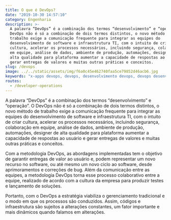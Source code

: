 ```yaml
---
title: O que é DevOps?
date: "2019-10-30 14:57:10"
category: Engenharia
description: >-
  A palavra “DevOps” é a combinação dos termos “desenvolvimento” e “operação”. O
  DevOps não é só a combinação de dois termos distintos, o novo método de
  trabalho exige a comunicação frequente para integrar as equipes do
  desenvolvimento de software e infraestrutura TI, com o intuito de criar
  cultura, acelerar os processos necessários, incluindo segurança, colaboração
  em equipe, análise de dados, ambiente de produção, automações, designer de
  alta qualidade para plataforma aumentar a capacidade de respostas ao usuário e
  gerar entregas de valores e muitas outras práticas e conceitos.
slug: /devops
image: ../../static/assets/img/f6a0c45e462740faa5ce79852d46acb6.jpg
keywords: "x-apps devops, devops, desenvolvimento devops, devops desenvolvimento de app"
routes:
  - /developer-operations
---
```

A palavra “DevOps” é a combinação dos termos “desenvolvimento” e “operação”. O DevOps não é só a combinação de dois termos distintos, o novo método de trabalho exige a comunicação frequente para integrar as equipes do desenvolvimento de software e infraestrutura TI, com o intuito de criar cultura, acelerar os processos necessários, incluindo segurança, colaboração em equipe, análise de dados, ambiente de produção, automações, designer de alta qualidade para plataforma aumentar a capacidade de respostas ao usuário e gerar entregas de valores e muitas outras práticas e conceitos.

Com a metodologia DevOps, as abordagens implementadas tem o objetivo de garantir entregas de valor ao usuário e, podem representar um novo recurso no software, ou até mesmo um novo ciclo ao software, desde aprimoramentos e correções de bug. Além da comunicação entre as equipes, a metodologia DevOps torna esse processo colaborativo entre a equipe, realizado de acordo com a cultura da empresa para produzir testes e lançamento de soluções.

Portanto, com o DevOps a estratégia viabiliza o gerenciamento tradicional e o modo em que os processos são conduzidos. Assim, códigos e infraestrutura são sujeitos a alterações constantes, um fator importante e mais dinâmicos quando falamos em alterações.